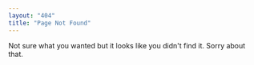 ```yaml
---
layout: "404"
title: "Page Not Found"
---
```


Not sure what you wanted but it looks like you didn't find it. Sorry about that.